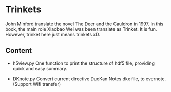 # Trinkets
 John Minford translate the novel The Deer and the Cauldron in 1997. In this book, the main role Xiaobao Wei was been translate as Trinket. It is fun. However, trinket here just means trinkets xD.

## Content
- h5view.py
 One function to print the structure of hdf5 file, providing quick and easy summary.
 
- DKnote.py
 Convert current directive DuoKan Notes dkx file, to evernote. (Support Wifi transfer) 
